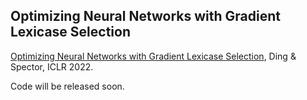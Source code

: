 ## Optimizing Neural Networks with Gradient Lexicase Selection

[Optimizing Neural Networks with Gradient Lexicase Selection](https://openreview.net/forum?id=J_2xNmVcY4), Ding & Spector, ICLR 2022.

Code will be released soon. 
